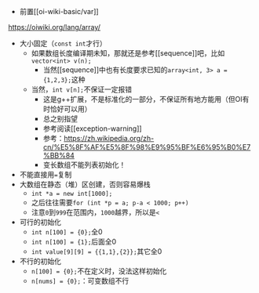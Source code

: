 - 前置[[oi-wiki-basic/var]]

https://oiwiki.org/lang/array/
- 大小固定（`const int`才行）
  - 如果数组长度编译期未知，那就还是参考[[sequence]]吧，比如`vector<int> v(n);`
    - 当然[[sequence]]中也有长度要求已知的`array<int, 3> a = {1,2,3};`这种
  - 当然，`int v[n];`不保证一定报错
    - 这是g++扩展，不是标准化的一部分，不保证所有地方能用（但OI有时恰好可以用）
    - 总之别指望
    - 参考阅读[[exception-warning]]
    - 参考：https://zh.wikipedia.org/zh-cn/%E5%8F%AF%E5%8F%98%E9%95%BF%E6%95%B0%E7%BB%84
    - 变长数组不能列表初始化！
- 不能直接用`=`复制
- 大数组在静态（堆）区创建，否则容易爆栈
  - `int *a = new int[1000];`
  - 之后往往需要`for (int *p = a; p-a < 1000; p++)`
  - 注意`0`到`999`在范围内，`1000`越界，所以是`<`
- 可行的初始化
  - `int n[100] = {0};`全0
  - `int n[100] = {1};`后面全0
  - `int value[9][9] = {{1,1},{2}};`其它全0
- 不行的初始化
  - `n[100] = {0};`不在定义时，没法这样初始化
  - `n[nums] = {0};`：可变数组不行